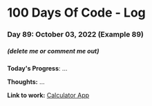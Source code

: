 # 100 Days Of Code - Log

### Day 89: October 03, 2022 (Example 89)
##### (delete me or comment me out)

**Today's Progress**: ...

**Thoughts:** ...

**Link to work:** [Calculator App](https://github.com/username/reponame)

